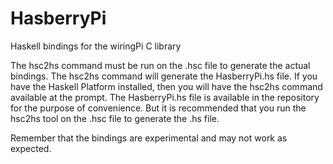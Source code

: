 HasberryPi
==========

Haskell bindings for the wiringPi C library

The hsc2hs command must be run on the .hsc file to generate the actual bindings. The hsc2hs command will generate the HasberryPi.hs file. If you have the Haskell Platform installed, then you will have the hsc2hs command available at the prompt. The HasberryPi.hs file is available in the repository for the purpose of convenience. But it is recommended that you run the hsc2hs tool on the .hsc file to generate the .hs file.

Remember that the bindings are experimental and may not work as expected.
